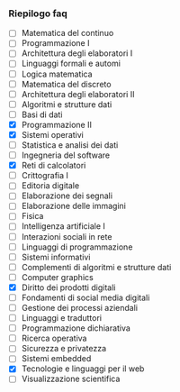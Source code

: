 ### Riepilogo faq

- [ ] Matematica del continuo
- [ ] Programmazione I
- [ ] Architettura degli elaboratori I
- [ ] Linguaggi formali e automi
- [ ] Logica matematica
- [ ] Matematica del discreto
- [ ] Architettura degli elaboratori II
- [ ] Algoritmi e strutture dati
- [ ] Basi di dati
- [X] Programmazione II
- [X] Sistemi operativi
- [ ] Statistica e analisi dei dati
- [ ] Ingegneria del software
- [X] Reti di calcolatori
- [ ] Crittografia I
- [ ] Editoria digitale
- [ ] Elaborazione dei segnali
- [ ] Elaborazione delle immagini
- [ ] Fisica
- [ ] Intelligenza artificiale I
- [ ] Interazioni sociali in rete
- [ ] Linguaggi di programmazione
- [ ] Sistemi informativi
- [ ] Complementi di algoritmi e strutture dati
- [ ] Computer graphics
- [X] Diritto dei prodotti digitali
- [ ] Fondamenti di social media digitali
- [ ] Gestione dei processi aziendali
- [ ] Linguaggi e traduttori
- [ ] Programmazione dichiarativa
- [ ] Ricerca operativa
- [ ] Sicurezza e privatezza
- [ ] Sistemi embedded
- [X] Tecnologie e linguaggi per il web
- [ ] Visualizzazione scientifica